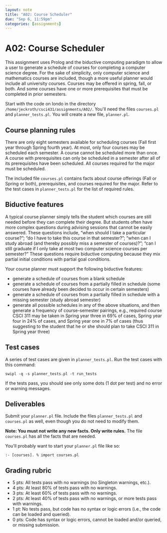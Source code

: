 ```yaml
---
layout: note
title: "A02: Course Scheduler"
due: "Sep 6, 11:59pm"
categories: [assignments]
---
```


# A02: Course Scheduler

This assignment uses Prolog and the biductive computing paradigm to allow a user to generate a schedule of courses for completing a computer science degree. For the sake of simplicity, only computer science and mathematics courses are included, though a more useful planner would include all university courses. Courses may be offered in spring, fall, or both. And some courses have one or more prerequisites that must be completed in prior semesters.

Start with the code on londo in the directory `/home/jeckroth/csci431/assignments/A02/`. You'll need the files `courses.pl` and `planner_tests.pl`. You will create a new file, `planner.pl`.

## Course planning rules

There are only eight semesters available for scheduling courses (Fall first year through Spring fourth year). At most, only four courses may be scheduled each semester. A course cannot be scheduled more than once. A course with prerequisites can only be scheduled in a semester after all of its prerequisites have been scheduled. All courses required for the major must be scheduled.

The included file `courses.pl` contains facts about course offerings (Fall or Spring or both), prerequisites, and courses required for the major. Refer to the test cases in `planner_tests.pl` for the list of required rules.

## Biductive features

A typical course planner simply tells the student which courses are still needed before they can complete their degree. But students often have more complex questions during advising sessions that cannot be easily answered. These questions include, “when should I take a particular course?”; “do I have to take this course in that semester?”; “when can I study abroad (and thereby possibly miss a semester of courses)?”; “can I still graduate if I only take at most two computer science courses per semester?” These questions require biductive computing because they mix partial initial conditions with partial goal conditions.

Your course planner must support the following biductive features:

*   generate a schedule of courses from a blank schedule
*   generate a schedule of courses from a partially filled in schedule (some courses have already been decided to occur in certain semesters)
*   generate a schedule of courses from a partially filled in schedule with a missing semester (study abroad semester)
*   generate all possible schedules in any of the above situations, and then generate a frequency of course-semester pairings, e.g., required course CSCI 311 may be taken in Spring year three in 69% of cases, Spring year four in 24% of cases, and Spring year one in 7% of cases (thus suggesting to the student that he or she should plan to take CSCI 311 in Spring year three)

## Test cases

A series of test cases are given in `planner_tests.pl`. Run the test cases with this command:

    swipl -q -s planner_tests.pl -t run_tests

If the tests pass, you should see only some dots (1 dot per test) and no error or warning messages.

## Deliverables

Submit your `planner.pl` file. Include the files `planner_tests.pl` and `courses.pl` as well, even though you do not need to modify them.

**Note: You must not write any new facts. Only write rules.** The file `courses.pl` has all the facts that are needed.

You'll probably want to start your `planner.pl` file like so:

    :- [courses]. % import courses.pl

## Grading rubric

*   5 pts: All tests pass with no warnings (no Singleton warnings, etc.).
*   4 pts: At least 80% of tests pass with no warnings.
*   3 pts: At least 60% of tests pass with no warnings.
*   2 pts: At least 40% of tests pass with no warnings, or more tests pass with warnings.
*   1 pt: No tests pass, but code has no syntax or logic errors (i.e., the code can be loaded and queried).
*   0 pts: Code has syntax or logic errors, cannot be loaded and/or queried, or missing submission.

